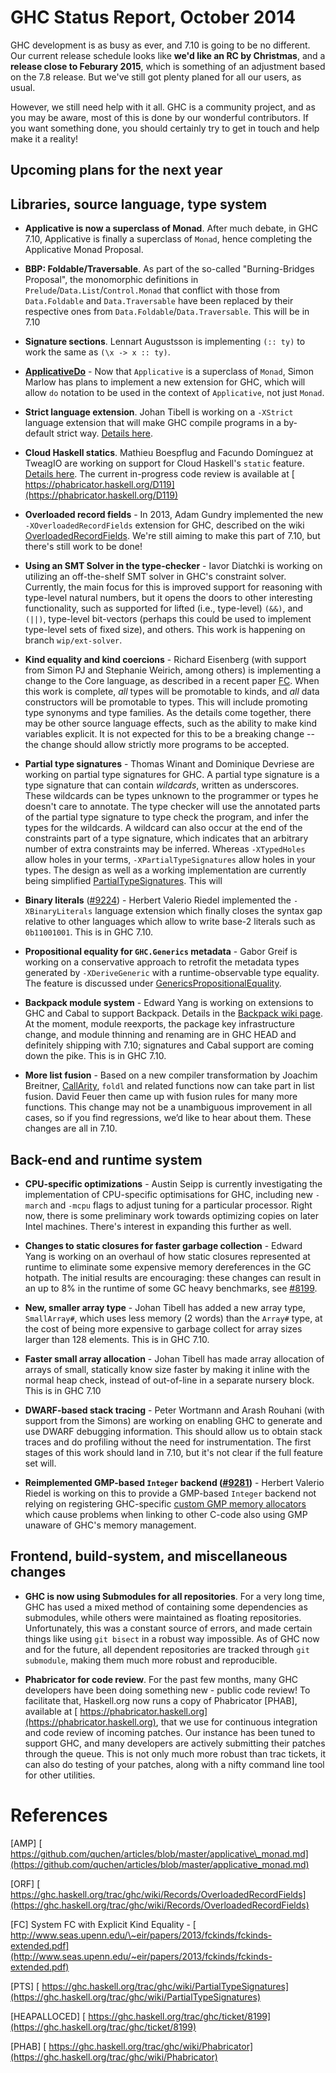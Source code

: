 # GHC Status Report, October 2014



GHC development is as busy as ever, and 7.10 is going to be no different. Our current release schedule looks like **we'd like an RC by Christmas**, and a **release close to Feburary 2015**, which is something of an adjustment based on the 7.8 release. But we've still got plenty planed for all our users, as usual.



However, we still need help with it all. GHC is a community project, and as you may be aware, most of this is done by our wonderful contributors. If you want something done, you should certainly try to get in touch and help make it a reality!


## Upcoming plans for the next year


## Libraries, source language, type system


- **Applicative is now a superclass of Monad**. After much debate, in GHC 7.10, Applicative is finally a superclass of `Monad`, hence completing the Applicative Monad Proposal.

- **BBP: Foldable/Traversable**. As part of the so-called "Burning-Bridges Proposal", the monomorphic definitions in `Prelude`/`Data.List`/`Control.Monad` that conflict with those from `Data.Foldable` and `Data.Traversable` have been replaced by their respective ones from `Data.Foldable`/`Data.Traversable`. This will be in 7.10

- **Signature sections**.  Lennart Augustsson is implementing `(:: ty)` to work the same as `(\x -> x :: ty)`.

- **[ApplicativeDo](applicative-do)** - Now that `Applicative` is a superclass of `Monad`, Simon Marlow has plans to implement a new extension for GHC, which will allow `do` notation to be used in the context of `Applicative`, not just `Monad`.

- **Strict language extension**.  Johan Tibell is working on a `-XStrict` language extension that will make GHC compile programs in a by-default strict way.  [Details here](language-strict).

- **Cloud Haskell statics**.  Mathieu Boespflug and Facundo Domínguez at TweagIO are working on support for Cloud Haskell's `static` feature.  [Details here](static-pointers). The current in-progress code review is available at [
  https://phabricator.haskell.org/D119](https://phabricator.haskell.org/D119)

- **Overloaded record fields** - In 2013, Adam Gundry implemented the new `-XOverloadedRecordFields` extension for GHC, described on the wiki [OverloadedRecordFields](overloaded-record-fields). We're still aiming to make this part of 7.10, but there's still work to be done!

- **Using an SMT Solver in the type-checker** - Iavor Diatchki is working on utilizing an off-the-shelf SMT solver in GHC's constraint solver. Currently, the main focus for this is improved support for reasoning with type-level natural numbers, but it opens the doors to other interesting functionality, such as supported for lifted (i.e., type-level) `(&&)`, and `(||)`, type-level bit-vectors (perhaps this could be used to implement type-level sets of fixed size), and others.   This work is happening on branch `wip/ext-solver`.

- **Kind equality and kind coercions** - Richard Eisenberg (with support from Simon PJ and Stephanie Weirich, among others) is implementing a change to the Core language, as described in a recent paper [
  FC](http://www.seas.upenn.edu/~eir/papers/2013/fckinds/fckinds-extended.pdf). When this work is complete, *all* types will be promotable to kinds, and *all* data constructors will be promotable to types. This will include promoting type synonyms and type families. As the details come together, there may be other source language effects, such as the ability to make kind variables explicit. It is not expected for this to be a breaking change -- the change should allow strictly more programs to be accepted.

- **Partial type signatures** - Thomas Winant and Dominique Devriese are working on partial type signatures for GHC. A partial type signature is a type signature that can contain *wildcards*, written as underscores. These wildcards can be types unknown to the programmer or types he doesn't care to annotate. The type checker will use the annotated parts of the partial type signature to type check the program, and infer the types for the wildcards. A wildcard can also occur at the end of the constraints part of a type signature, which indicates that an arbitrary number of extra constraints may be inferred. Whereas `-XTypedHoles` allow holes in your terms, `-XPartialTypeSignatures` allow holes in your types. The design as well as a working implementation are currently being simplified [PartialTypeSignatures](partial-type-signatures). This will 

- **Binary literals** ([\#9224](https://gitlab.staging.haskell.org/ghc/ghc/issues/9224)) - Herbert Valerio Riedel implemented the `-XBinaryLiterals` language extension which finally closes the syntax gap relative to other languages which allow to write base-2 literals such as `0b11001001`. This is in GHC 7.10.

- **Propositional equality for `GHC.Generics` metadata** - Gabor Greif is working on a conservative approach to retrofit the metadata types generated by `-XDeriveGeneric` with a runtime-observable type equality. The feature is discussed under [GenericsPropositionalEquality](generics-propositional-equality).

- **Backpack module system** - Edward Yang is working on extensions to GHC and Cabal to support Backpack.  Details in the [Backpack wiki page](backpack).  At the moment, module reexports, the package key infrastructure change, and module thinning and renaming are in GHC HEAD and definitely shipping with 7.10; signatures and Cabal support are coming down the pike. This is in GHC 7.10.

- **More list fusion** - Based on a new compiler transformation by Joachim Breitner, [CallArity](call-arity), `foldl` and related functions now can take part in list fusion. David Feuer then came up with fusion rules for many more functions. This change may not be a unambiguous improvement in all cases, so if you find regressions, we’d like to hear about them. These changes are all in 7.10.

## Back-end and runtime system


- **CPU-specific optimizations** - Austin Seipp is currently investigating the implementation of CPU-specific optimisations for GHC, including new `-march` and `-mcpu` flags to adjust tuning for a particular processor. Right now, there is some preliminary work towards optimizing copies on later Intel machines. There's interest in expanding this further as well.

- **Changes to static closures for faster garbage collection** - Edward Yang is working on an overhaul of how static closures represented at runtime to eliminate some expensive memory dereferences in the GC hotpath. The initial results are encouraging: these changes can result in an up to 8% in the runtime of some GC heavy benchmarks, see [\#8199](https://gitlab.staging.haskell.org/ghc/ghc/issues/8199).

- **New, smaller array type** - Johan Tibell has added a new array type, `SmallArray#`, which uses less memory (2 words) than the `Array#` type, at the cost of being more expensive to garbage collect for array sizes larger than 128 elements. This is in GHC 7.10.

- **Faster small array allocation** - Johan Tibell has made array allocation of arrays of small, statically know size faster by making it inline with the normal heap check, instead of out-of-line in a separate nursery block. This is in GHC 7.10

- **DWARF-based stack tracing** - Peter Wortmann and Arash Rouhani (with support from the Simons) are working on enabling GHC to generate and use DWARF debugging information. This should allow us to obtain stack traces and do profiling without the need for instrumentation. The first stages of this work should land in 7.10, but it's not clear if the full feature set will.

- **Reimplemented GMP-based `Integer` backend ([\#9281](https://gitlab.staging.haskell.org/ghc/ghc/issues/9281))** - Herbert Valerio Riedel is working on this to provide a GMP-based `Integer` backend not relying on registering GHC-specific [
  custom GMP memory allocators](https://gmplib.org/manual/Custom-Allocation.html) which cause problems when linking to other C-code also using GMP unaware of GHC's memory management.

## Frontend, build-system, and miscellaneous changes


- **GHC is now using Submodules for all repositories**. For a very long time, GHC has used a mixed method of containing some dependencies as submodules, while others were maintained as floating repositories. Unfortunately, this was a constant source of errors, and made certain things like using `git bisect` in a robust way impossible. As of GHC now and for the future, all dependent repositories are tracked through `git submodule`, making them much more robust and reproducible.

- **Phabricator for code review**. For the past few months, many GHC developers have been doing something new - public code review! To facilitate that, Haskell.org now runs a copy of Phabricator \[PHAB\], available at [
  https://phabricator.haskell.org](https://phabricator.haskell.org), that we use for continuous integration and code review of incoming patches. Our instance has been tuned to support GHC, and many developers are actively submitting their patches through the queue. This is not only much more robust than trac tickets, it can also do testing of your patches, along with a nifty command line tool for other utilities.

# References



\[AMP\] [
https://github.com/quchen/articles/blob/master/applicative\_monad.md](https://github.com/quchen/articles/blob/master/applicative_monad.md) 
 
\[ORF\] [
https://ghc.haskell.org/trac/ghc/wiki/Records/OverloadedRecordFields](https://ghc.haskell.org/trac/ghc/wiki/Records/OverloadedRecordFields) 

\[FC\] System FC with Explicit Kind Equality - [
http://www.seas.upenn.edu/\~eir/papers/2013/fckinds/fckinds-extended.pdf](http://www.seas.upenn.edu/~eir/papers/2013/fckinds/fckinds-extended.pdf) 

\[PTS\] [
https://ghc.haskell.org/trac/ghc/wiki/PartialTypeSignatures](https://ghc.haskell.org/trac/ghc/wiki/PartialTypeSignatures) 

\[HEAPALLOCED\] [
https://ghc.haskell.org/trac/ghc/ticket/8199](https://ghc.haskell.org/trac/ghc/ticket/8199) 

\[PHAB\] [
https://ghc.haskell.org/trac/ghc/wiki/Phabricator](https://ghc.haskell.org/trac/ghc/wiki/Phabricator)


